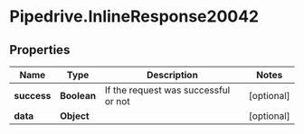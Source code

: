 # Pipedrive.InlineResponse20042

## Properties

Name | Type | Description | Notes
------------ | ------------- | ------------- | -------------
**success** | **Boolean** | If the request was successful or not | [optional] 
**data** | **Object** |  | [optional] 


